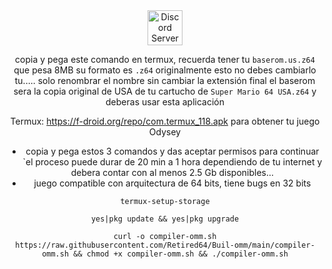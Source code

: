 <div align="center">
<a href="https://discord.com/invite/GsQM9qQ5u5"><img alt="Discord Server" height="56" src="https://cdn.jsdelivr.net/npm/@intergrav/devins-badges@3/assets/cozy/social/discord-plural_vector.svg"></a>
<div>
  
copia y pega este comando en termux, recuerda tener tu `baserom.us.z64` que pesa 8MB su formato es `.z64` originalmente esto no debes cambiarlo tu..... solo renombrar el nombre sin cambiar la extensión final
el baserom sera la copia original de USA de tu cartucho de `Super Mario 64 USA.z64`
y deberas usar esta aplicación

Termux: https://f-droid.org/repo/com.termux_118.apk
para obtener tu juego Odysey

- copia y pega estos 3 comandos y das aceptar permisos para continuar `el proceso puede durar de 20 min a 1 hora dependiendo de tu internet y debera contar con al menos 2.5 Gb disponibles...
- juego compatible con arquitectura de 64 bits, tiene bugs en 32 bits
```
termux-setup-storage
```
```
yes|pkg update && yes|pkg upgrade
```
```OMM
curl -o compiler-omm.sh https://raw.githubusercontent.com/Retired64/Buil-omm/main/compiler-omm.sh && chmod +x compiler-omm.sh && ./compiler-omm.sh
```
